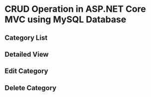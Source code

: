 # CRUD Operation in ASP.NET Core MVC using MySQL Database

## Category List

## Detailed View

## Edit Category

## Delete Category

